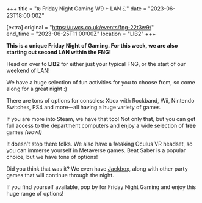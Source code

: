 +++
title = "𐐘 Friday Night Gaming W9 + LAN ඞ"
date = "2023-06-23T18:00:00Z"

[extra]
original = "https://uwcs.co.uk/events/fng-22t3w9/"    
end_time = "2023-06-25T11:00:00Z"
location = "LIB2"
+++

**This is a unique Friday Night of Gaming. For this week, we are also starting out second LAN within the FNG!**

Head on over to **LIB2** for either just your typical FNG, or the start of our weekend of LAN!

We have a huge selection of fun activities for you to choose from, so come along for a great night :)

There are tons of options for consoles: Xbox with Rockband, Wii, Nintendo Switches, PS4 and more—all having a huge variety of games.

If you are more into Steam, we have that too! Not only that, but you can get full access to the department computers and enjoy a wide selection of **free** games *(wow!)*

It doesn't stop there folks. We also have a ~~freaking~~ Oculus VR headset, so you can immerse yourself in Metaverse games. Beat Saber is a popular choice, but we have tons of options!

Did you think that was it? We even have J͟a͟c͟k͟b͟o͟x͟, along with other party games that will continue through the night. 

If you find yourself available, pop by for Friday Night Gaming and enjoy this huge range of options!
